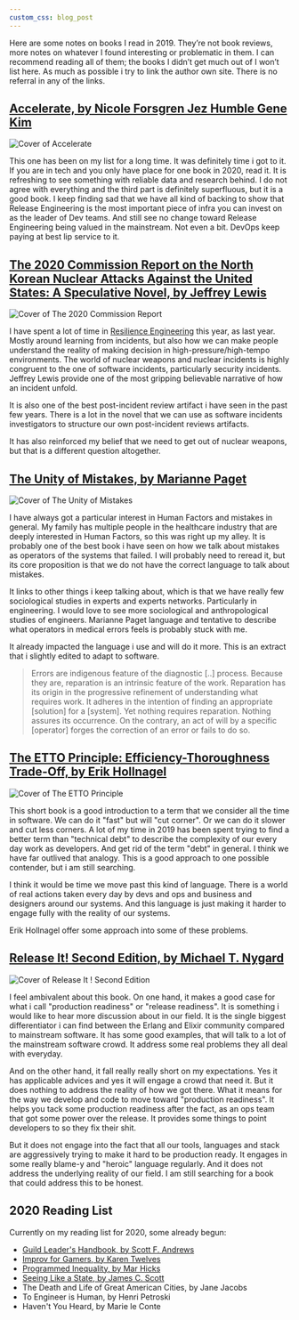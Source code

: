 ```yaml
---
custom_css: blog_post
---
```

Here are some notes on books I read in 2019. They’re not book reviews, more notes on whatever I found interesting or problematic in them. I can recommend reading all of them; the books I didn’t get much out of I won’t list here. As much as possible i try to link the author own site. There is no referral in any of the links.
<!--more-->

## [Accelerate, by Nicole Forsgren Jez Humble Gene Kim](https://itrevolution.com/book/accelerate/)

![Cover of Accelerate](https://itrevolution.com/wp-content/uploads/2017/09/Accelerate_3D_Shingo-e1567716184319-489x700.jpg)

This one has been on my list for a long time. It was definitely time i got to it. If you are in tech and you only have place for one book in 2020, read it. It is refreshing to see something with reliable data and research behind. I do not agree with everything and the third part is definitely superfluous, but it is a good book. I keep finding sad that we have all kind of backing to show that Release Engineering is the most important piece of infra you can invest on as the leader of Dev teams. And still see no change toward Release Engineering being valued in the mainstream. Not even a bit. DevOps keep paying at best lip service to it.

## [The 2020 Commission Report on the North Korean Nuclear Attacks Against the United States: A Speculative Novel, by Jeffrey Lewis](https://www.amazon.com/Commission-Report-Nuclear-Attacks-Against/dp/1328573915/)

![Cover of The 2020 Commission Report](https://www.armscontrolwonk.com/files/2018/05/cover-199x300.jpeg)

I have spent a lot of time in [Resilience Engineering](https://github.com/lorin/resilience-engineering/blob/master/intro.md) this year, as last year. Mostly around learning from incidents, but also how we can make people understand the reality of making decision in high-pressure/high-tempo environments. The world of nuclear weapons and nuclear incidents is highly congruent to the one of software incidents, particularly security incidents. Jeffrey Lewis provide one of the most gripping believable narrative of how an incident unfold. 

It is also one of the best post-incident review artifact i have seen in the past few years. There is a lot in the novel that we can use as software incidents investigators to structure our own post-incident reviews artifacts.

It has also reinforced my belief that we need to get out of nuclear weapons, but that is a different question altogether.

## [The Unity of Mistakes, by Marianne Paget](https://www.bookdepository.com/Unity-Mistakes-Marianne-Paget/9781592131860)

![Cover of The Unity of Mistakes](https://d1w7fb2mkkr3kw.cloudfront.net/assets/images/book/lrg/9781/5921/9781592131860.jpg)

I have always got a particular interest in Human Factors and mistakes in general. My family has multiple people in the healthcare industry that are deeply interested in Human Factors, so this was right up my alley. It is probably one of the best book i have seen on how we talk about mistakes as operators of the systems that failed. I will probably need to reread it, but its core proposition is that we do not have the correct language to talk about mistakes.

It links to other things i keep talking about, which is that we have really few sociological studies in experts and experts networks. Particularly in engineering. I would love to see more sociological and anthropological studies of engineers. Marianne Paget language and tentative to describe what operators in medical errors feels is probably stuck with me.

It already impacted the language i use and will do it more. This is an extract that i slightly edited to adapt to software.

> Errors are indigenous feature of the diagnostic [..] process. Because they are, reparation is an intrinsic feature of the work. Reparation has its origin in the progressive refinement of understanding what requires work. It adheres in the intention of finding an appropriate [solution] for a [system]. Yet nothing requires reparation. Nothing assures its occurrence. On the contrary, an act of will by a specific [operator] forges the correction of an error or fails to do so.

## [The ETTO Principle: Efficiency-Thoroughness Trade-Off, by Erik Hollnagel](https://www.crcpress.com/The-ETTO-Principle-Efficiency-Thoroughness-Trade-Off-Why-Things-That-Go/Hollnagel/p/book/9780754676782)

![Cover of The ETTO Principle](https://images.tandf.co.uk/common/jackets/amazon/978075467/9780754676782.jpg)

This short book is a good introduction to a term that we consider all the time in software. We can do it "fast" but will "cut corner". Or we can do it slower and cut less corners. A lot of my time in 2019 has been spent trying to find a better term than "technical debt" to describe the complexity of our every day work as developers. And get rid of the term "debt" in general. I think we have far outlived that analogy. This is a good approach to one possible contender, but i am still searching.

I think it would be time we move past this kind of language. There is a world of real actions taken every day by devs and ops and business and designers around our systems. And this language is just making it harder to engage fully with the reality of our systems.

Erik Hollnagel offer some approach into some of these problems.

## [Release It! Second Edition, by Michael T. Nygard](https://pragprog.com/book/mnee2/release-it-second-edition)

![Cover of Release It ! Second Edition](https://imagery.pragprog.com/products/488/mnee2_xlargecover.jpg?1489595415)

I feel ambivalent about this book. On one hand, it makes a good case for what i call "production readiness" or "release readiness". It is something i would like to hear more discussion about in our field. It is the single biggest differentiator i can find between the Erlang and Elixir community compared to mainstream software. It has some good examples, that will talk to a lot of the mainstream software crowd. It address some real problems they all deal with everyday.

And on the other hand, it fall really really short on my expectations. Yes it has applicable advices and yes it will engage a crowd that need it. But it does nothing to address the reality of how we got there. What it means for the way we develop and code to move toward "production readiness". It helps you tack some production readiness after the fact, as an ops team that got some power over the release. It provides some things to point developers to so they fix their shit.

But it does not engage into the fact that all our tools, languages and stack are aggressively trying to make it hard to be production ready. It engages in some really blame-y and "heroic" language regularly. And it does not address the underlying reality of our field. I am still searching for a book that could address this to be honest.

## 2020 Reading List

Currently on my reading list for 2020, some already begun:
- [Guild Leader's Handbook, by Scott F. Andrews](https://nostarch.com/guildleaderhb)
- [Improv for Gamers, by Karen Twelves](https://www.evilhat.com/store/index.php?main_page=product_info&cPath=78&products_id=341&zenid=a9drl0rrtun4fcc0rdf0ffhhd7)
- [Programmed Inequality, by Mar Hicks](https://mitpress.mit.edu/books/programmed-inequality)
- [Seeing Like a State, by James C. Scott](https://yalebooks.yale.edu/book/9780300078152/seeing-state)
- The Death and Life of Great American Cities, by Jane Jacobs
- To Engineer is Human, by Henri Petroski
- Haven't You Heard, by Marie le Conte